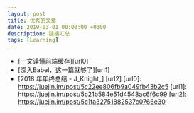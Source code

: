```yaml
---
layout: post
title: 优秀的文章
date: 2019-03-01 00:00:00 +0300
description: 链接汇总
tags: [Learning]
---
```


* [一文读懂前端缓存][url0]
* [深入Babel，这一篇就够了][url1]
* [2018 年年终总结 - J_Knight_] [url2]
[url0]: https://juejin.im/post/5c22ee806fb9a049fb43b2c5
[url1]: https://juejin.im/post/5c21b584e51d4548ac6f6c99
[url2]: https://juejin.im/post/5c1fa32751882537c0766e30